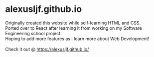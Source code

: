 # alexusljf.github.io
Originally created this website while self-learning HTML and CSS. <br>
Ported over to React after learning it from working on my Software Engineering school project. <br> 
Hoping to add more features as I learn more about Web Development! <br>
<br>
Check it out @ https://alexusljf.github.io/
